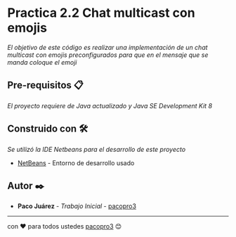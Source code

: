 # Practica 2.2 Chat multicast con emojis

_El objetivo de este código es realizar una implementación de un chat multicast con emojis preconfigurados para que en el mensaje que se manda coloque el emoji_

## Pre-requisitos 📋

_El proyecto requiere de Java actualizado y Java SE Development Kit 8_

## Construido con 🛠️

_Se utilizó la IDE Netbeans para el desarrollo de este proyecto_

* [NetBeans](https://netbeans.org/index_es.html) - Entorno de desarrollo usado

## Autor ✒️

* **Paco Juárez** - *Trabajo Inicial* - [pacopro3](https://github.com/pacopro3)




---
con ❤️ para todos ustedes [pacopro3](https://github.com/pacopro3) 😊
